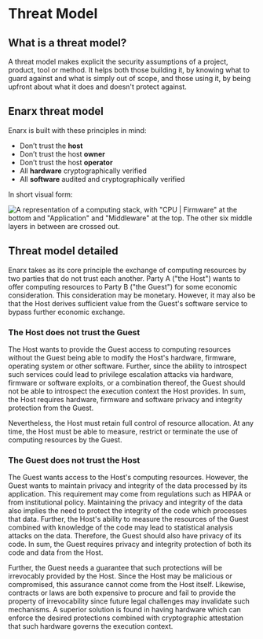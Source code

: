 # Threat Model

## What is a threat model?
A threat model makes explicit the security assumptions of a project, product, tool or method. It helps both those building it, by knowing what to guard against and what is simply out of scope, and those using it, by being upfront about what it does and doesn't protect against.

## Enarx threat model

Enarx is built with these principles in mind:
* Don’t trust the **host**
* Don’t trust the host **owner**
* Don’t trust the host **operator**
* All **hardware** cryptographically verified
* All **software** audited and cryptographically verified

In short visual form:

![A representation of a computing stack, with "CPU | Firmware" at the bottom and "Application" and "Middleware" at the top. The other six middle layers in between are crossed out.](https://raw.githubusercontent.com/enarx/enarx.github.io/main/assets/images/enarx-trust-stack.png)

## Threat model detailed

Enarx takes as its core principle the exchange of computing resources by two parties that do not trust each another. Party A ("the Host") wants to offer computing resources to Party B ("the Guest") for some economic consideration. This consideration may be monetary. However, it may also be that the Host derives sufficient value from the Guest's software service to bypass further economic exchange.

### The Host does not trust the Guest

The Host wants to provide the Guest access to computing resources without the Guest being able to modify the Host's hardware, firmware, operating system or other software. Further, since the ability to introspect such services could lead to privilege escalation attacks via hardware, firmware or software exploits, or a combination thereof, the Guest should not be able to introspect the execution context the Host provides. In sum, the Host requires hardware, firmware and software privacy and integrity protection from the Guest.

Nevertheless, the Host must retain full control of resource allocation. At any time, the Host must be able to measure, restrict or terminate the use of computing resources by the Guest.

### The Guest does not trust the Host

The Guest wants access to the Host's computing resources. However, the Guest wants to maintain privacy and integrity of the data processed by its application. This requirement may come from regulations such as HIPAA or from institutional policy. Maintaining the privacy and integrity of the data also implies the need to protect the integrity of the code which processes that data. Further, the Host's ability to measure the resources of the Guest combined with knowledge of the code may lead to statistical analysis attacks on the data. Therefore, the Guest should also have privacy of its code. In sum, the Guest requires privacy and integrity protection of both its code and data from the Host.

Further, the Guest needs a guarantee that such protections will be irrevocably provided by the Host. Since the Host may be malicious or compromised, this assurance cannot come from the Host itself. Likewise, contracts or laws are both expensive to procure and fail to provide the property of irrevocability since future legal challenges may invalidate such mechanisms. A superior solution is found in having hardware which can enforce the desired protections combined with cryptographic attestation that such hardware governs the execution context.


